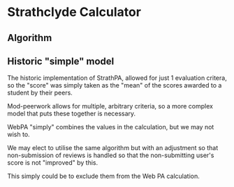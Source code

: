 # Strathclyde Calculator

## Algorithm

## Historic "simple" model
The historic implementation of StrathPA, allowed for just 1 evaluation critera, so the "score" was simply taken as the "mean" of the scores awarded to a student by their peers.

Mod-peerwork allows for multiple, arbitrary criteria, so a more complex model that puts these together is necessary.

WebPA "simply" combines the values in the calculation, but we may not wish to.

We may elect to utilise the same algorithm but with an adjustment so that non-submission of reviews is handled so that the non-submitting user's score is not "improved" by this.

This simply could be to exclude them from the Web PA calculation.